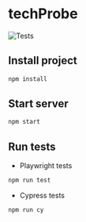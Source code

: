 # techProbe

![Tests](https://github.com/CodrutaA/techProbe/actions/workflows/test.yml/badge.svg)

## Install project

```bash
npm install
```

## Start server

```bash
npm start
```

## Run tests

- Playwright tests

```bash
npm run test
```

- Cypress tests

```bash
npm run cy
```
